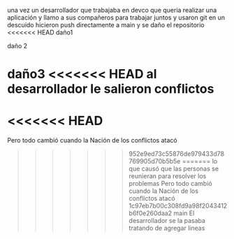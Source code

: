 una vez un desarrollador que trabajaba en devco
que queria realizar una aplicación
y llamo a sus compañeros para trabajar juntos y usaron git
en un descuido hicieron push directamente a main y se daño el repositorio
<<<<<<< HEAD
daño1



daño 2


daño3
<<<<<<< HEAD
al desarrollador le salieron conflictos
=======
<<<<<<< HEAD
=======
Pero todo cambió cuando la Nación de los conflictos atacó
>>>>>>> 952e9ed73c55876de979433d78769905d70b5b5e
=======
lo que causó que las personas se reunieran para resolver los problemas
Pero todo cambió cuando la Nación de los conflictos atacó
>>>>>>> 1c97eb7b00c308fd9a98f2043412b6f0e260daa2
>>>>>>> main
El desarrollador se la pasaba tratando de agregar lineas
